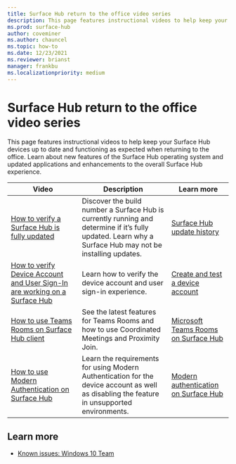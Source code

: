 ```yaml
---
title: Surface Hub return to the office video series
description: This page features instructional videos to help keep your Surface Hub devices up to date and functioning as expected
ms.prod: surface-hub
author: coveminer
ms.author: chauncel
ms.topic: how-to
ms.date: 12/23/2021
ms.reviewer: brianst
manager: frankbu
ms.localizationpriority: medium
---
```


# Surface Hub return to the office video series

This page features instructional videos to help keep your Surface Hub devices up to date and functioning as expected when returning to the office.  Learn about new features of the Surface Hub operating system and updated applications and enhancements to the overall Surface Hub experience.

| Video                 | Description                                                                            | Learn more |
| --------------------- | -------------------------------------------------------------------------------------- | -----------|
| [How to verify a Surface Hub is fully updated](https://youtu.be/rxL5cUS_3TA)   | Discover the build number a Surface Hub is currently running and determine if it’s fully updated. Learn why a Surface Hub may not be installing updates. | [Surface Hub update history](surface-hub-update-history.md) |
| [How to verify Device Account and User Sign-In are working on a Surface Hub](https://youtu.be/GDACltfrIdA)   | Learn how to verify the device account and user sign-in experience.   | [Create and test a device account](create-and-test-a-device-account-surface-hub.md) |
| [How to use Teams Rooms on Surface Hub client](https://youtu.be/1NzbvPkBC-s)   | See the latest features for Teams Rooms and how to use Coordinated Meetings and Proximity Join.   | [Microsoft Teams Rooms on Surface Hub](surface-hub-teams-rooms.md) |
| [How to use Modern Authentication on Surface Hub](https://youtu.be/6d2WAs9bC0o)   | Learn the requirements for using Modern Authentication for the device account as well as disabling the feature in unsupported environments.   | [Modern authentication on Surface Hub](surface-hub-modern-auth.md) |

## Learn more

- [Known issues: Windows 10 Team](windows-10-team-known-issues.md)
